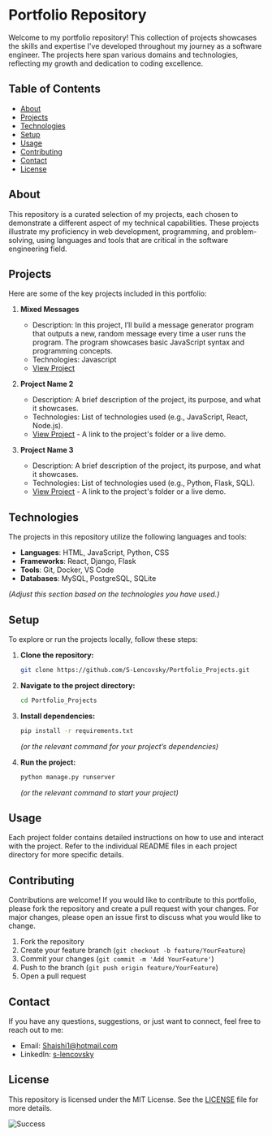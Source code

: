# Portfolio Repository

Welcome to my portfolio repository! This collection of projects showcases the skills and expertise I've developed throughout my journey as a software engineer. The projects here span various domains and technologies, reflecting my growth and dedication to coding excellence.

## Table of Contents

- [About](#about)
- [Projects](#projects)
- [Technologies](#technologies)
- [Setup](#setup)
- [Usage](#usage)
- [Contributing](#contributing)
- [Contact](#contact)
- [License](#license)

## About

This repository is a curated selection of my projects, each chosen to demonstrate a different aspect of my technical capabilities. These projects illustrate my proficiency in web development, programming, and problem-solving, using languages and tools that are critical in the software engineering field.

## Projects

Here are some of the key projects included in this portfolio:

1. **Mixed Messages**
   - Description: In this project, I’ll build a message generator program that outputs a new, random message every time a user runs the program. The program showcases basic JavaScript syntax and programming concepts.
   - Technologies: Javascript
   - [View Project](https://github.com/S-Lencovsky/Portfolio-Projects/tree/main/Projects) 

2. **Project Name 2**
   - Description: A brief description of the project, its purpose, and what it showcases.
   - Technologies: List of technologies used (e.g., JavaScript, React, Node.js).
   - [View Project](#) - A link to the project's folder or a live demo.

3. **Project Name 3**
   - Description: A brief description of the project, its purpose, and what it showcases.
   - Technologies: List of technologies used (e.g., Python, Flask, SQL).
   - [View Project](#) - A link to the project's folder or a live demo.

## Technologies

The projects in this repository utilize the following languages and tools:

- **Languages**: HTML, JavaScript, Python, CSS
- **Frameworks**: React, Django, Flask
- **Tools**: Git, Docker, VS Code
- **Databases**: MySQL, PostgreSQL, SQLite

*(Adjust this section based on the technologies you have used.)*

## Setup

To explore or run the projects locally, follow these steps:

1. **Clone the repository:**
   ```bash
   git clone https://github.com/S-Lencovsky/Portfolio_Projects.git
   ```
2. **Navigate to the project directory:**
   ```bash
   cd Portfolio_Projects
   ```
3. **Install dependencies:**
   ```bash
   pip install -r requirements.txt
   ```
   *(or the relevant command for your project’s dependencies)*

4. **Run the project:**
   ```bash
   python manage.py runserver
   ```
   *(or the relevant command to start your project)*

## Usage

Each project folder contains detailed instructions on how to use and interact with the project. Refer to the individual README files in each project directory for more specific details.

## Contributing

Contributions are welcome! If you would like to contribute to this portfolio, please fork the repository and create a pull request with your changes. For major changes, please open an issue first to discuss what you would like to change.

1. Fork the repository
2. Create your feature branch (`git checkout -b feature/YourFeature`)
3. Commit your changes (`git commit -m 'Add YourFeature'`)
4. Push to the branch (`git push origin feature/YourFeature`)
5. Open a pull request

## Contact

If you have any questions, suggestions, or just want to connect, feel free to reach out to me:

- Email: [Shaishi1@hotmail.com](mailto:Shaishi1@hotmail.com)
- LinkedIn: [s-lencovsky](https://www.linkedin.com/in/shai-lencovsky/)

## License

This repository is licensed under the MIT License. See the [LICENSE](./LICENSE) file for more details.

![Success](https://media.istockphoto.com/id/869583954/photo/its-a-victory-worth-celebrating.jpg?s=612x612&w=0&k=20&c=41EtiRhnomOJLEMuPFGRQpauSkC2BKCQWP0HY6Y2Nf4=)
